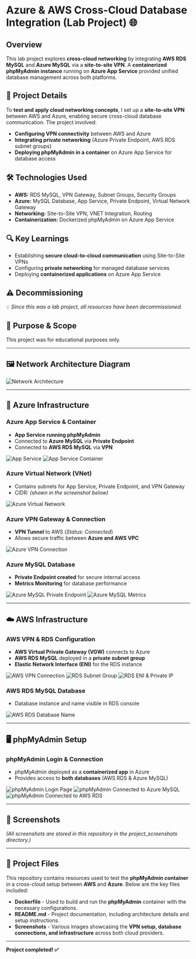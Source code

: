 # Azure & AWS Cross-Cloud Database Integration (Lab Project) 🌐

## Overview
This lab project explores **cross-cloud networking** by integrating **AWS RDS MySQL** and **Azure MySQL** via a **site-to-site VPN**. A **containerized phpMyAdmin instance** running on **Azure App Service** provided unified database management across both platforms.

## 📌 Project Details
To **test and apply cloud networking concepts**, I set up a **site-to-site VPN** between AWS and Azure, enabling secure cross-cloud database communication. The project involved:

- **Configuring VPN connectivity** between AWS and Azure
- **Integrating private networking** (Azure Private Endpoint, AWS RDS subnet groups)
- **Deploying phpMyAdmin in a container** on Azure App Service for database access

## 🛠️ Technologies Used
- **AWS:** RDS MySQL, VPN Gateway, Subnet Groups, Security Groups
- **Azure:** MySQL Database, App Service, Private Endpoint, Virtual Network Gateway
- **Networking:** Site-to-Site VPN, VNET Integration, Routing
- **Containerization:** Dockerized phpMyAdmin on Azure App Service

## 🔍 Key Learnings
- Establishing **secure cloud-to-cloud communication** using Site-to-Site VPNs
- Configuring **private networking** for managed database services
- Deploying **containerized applications** on Azure App Service

## ⚠️ Decommissioning
💡 *Since this was a lab project, all resources have been decommissioned.*

## 📝 Purpose & Scope
This project was for educational purposes only.

---

## 🖼️ Network Architecture Diagram
![Network Architecture](Azure_AWS_Cross-Cloud_Database_Integration_Network_Drawing.png)

---

## 🚀 Azure Infrastructure
### Azure App Service & Container
- **App Service running phpMyAdmin**
- Connected to **Azure MySQL** via **Private Endpoint**  
- Connected to **AWS RDS MySQL** via **VPN**

![App Service](project_screenshots/Phpmyadmin_AppService.png)
![App Service Container](project_screenshots/AppService_Container.png)

### Azure Virtual Network (VNet)
- Contains subnets for App Service, Private Endpoint, and VPN Gateway  
- CIDR: *(shown in the screenshot below)*

![Azure Virtual Network](project_screenshots/Virtual_Network.png)

### Azure VPN Gateway & Connection
- **VPN Tunnel** to AWS (*Status: Connected*)  
- Allows secure traffic between **Azure and AWS VPC**

![Azure VPN Connection](project_screenshots/Azure_Vpn_Connection.png)

### Azure MySQL Database
- **Private Endpoint created** for secure internal access
- **Metrics Monitoring** for database performance

![Azure MySQL Private Endpoint](project_screenshots/Azure_Mysql_Private-endpoint_Nic.png)
![Azure MySQL Metrics](project_screenshots/Azure_Mysql_Metrics.png)

---

## ☁️ AWS Infrastructure
### AWS VPN & RDS Configuration
- **AWS Virtual Private Gateway (VGW)** connects to Azure
- **AWS RDS MySQL** deployed in a **private subnet group**
- **Elastic Network Interface (ENI)** for the RDS instance

![AWS VPN Connection](project_screenshots/Aws_Vpn_Connection.png)
![RDS Subnet Group](project_screenshots/Rds_SubnetGroup.png)
![RDS ENI & Private IP](project_screenshots/Rds_Eni_Ip.png)

### AWS RDS MySQL Database
- Database instance and name visible in RDS console

![AWS RDS Database Name](project_screenshots/Rds_Db_Name.png)

---

## 🖥️ phpMyAdmin Setup
### phpMyAdmin Login & Connection
- phpMyAdmin deployed as a **containerized app** in Azure
- Provides access to **both databases** (AWS RDS & Azure MySQL)

![phpMyAdmin Login Page](project_screenshots/Phpmyadmin_Login_Page.png)
![phpMyAdmin Connected to Azure MySQL](project_screenshots/Phpmyadmin_Azure_Mysql.png)
![phpMyAdmin Connected to AWS RDS](project_screenshots/Phpmyadmin_Rds_Mysql.png)

---

## 📸 Screenshots
*(All screenshots are stored in this repository in the project_screenshots directory.)*

---

## 📂 Project Files

This repository contains resources used to test the **phpMyAdmin container** in a cross-cloud setup between **AWS** and **Azure**. Below are the key files included:

- **Dockerfile** - Used to build and run the **phpMyAdmin** container with the necessary configurations.
- **README.md** - Project documentation, including architecture details and setup instructions.
- **Screenshots** - Various images showcasing the **VPN setup, database connections, and infrastructure** across both cloud providers.

---

**Project completed! ✅**
